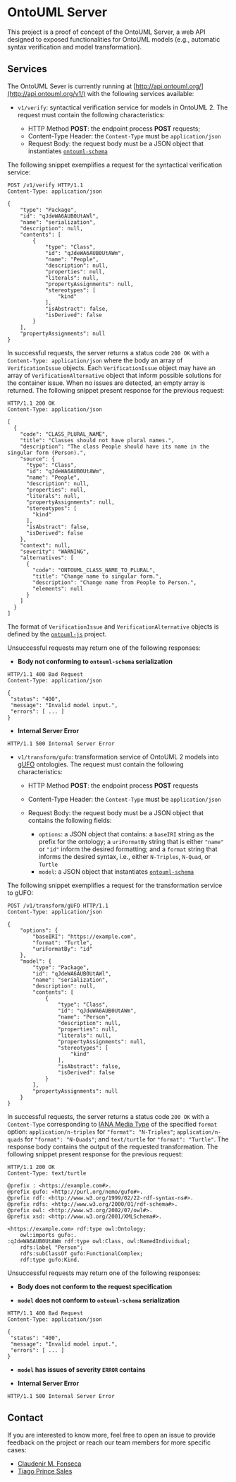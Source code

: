 # OntoUML Server

This project is a proof of concept of the OntoUML Server, a web API designed to exposed functionalities for OntoUML models (e.g., automatic syntax verification and model transformation).

## Services

The OntoUML Sever is currently running at [http://api.ontouml.org/](http://api.ontouml.org/v1/) with the following services available:

- `v1/verify`: syntactical verification service for models in OntoUML 2. The request must contain the following characteristics:

  - HTTP Method **POST**: the endpoint process **POST** requests;
  - Content-Type Header: the `Content-Type` must be `application/json`
  - Request Body: the request body must be a JSON object that instantiates [`ontouml-schema`](https://github.com/OntoUML/ontouml-schema)

The following snippet exemplifies a request for the syntactical verification service:

```HTTP
POST /v1/verify HTTP/1.1
Content-Type: application/json

{
    "type": "Package",
    "id": "qJdeWA6AUB0UtAWl",
    "name": "serialization",
    "description": null,
    "contents": [
        {
            "type": "Class",
            "id": "qJdeWA6AUB0UtAWm",
            "name": "People",
            "description": null,
            "properties": null,
            "literals": null,
            "propertyAssignments": null,
            "stereotypes": [
                "kind"
            ],
            "isAbstract": false,
            "isDerived": false
        }
    ],
    "propertyAssignments": null
}
```

In successful requests, the server returns a status code `200 OK` with a `Content-Type: application/json` where the body an array of `VerificationIssue` objects.
Each `VerificationIssue` object may have an array of `VerificationAlternative` object that inform possible solutions for the container issue.
When no issues are detected, an empty array is returned.
The following snippet present response for the previous request:

```HTTP
HTTP/1.1 200 OK
Content-Type: application/json

[
  {
    "code": "CLASS_PLURAL_NAME",
    "title": "Classes should not have plural names.",
    "description": "The class People should have its name in the singular form (Person).",
    "source": {
      "type": "Class",
      "id": "qJdeWA6AUB0UtAWm",
      "name": "People",
      "description": null,
      "properties": null,
      "literals": null,
      "propertyAssignments": null,
      "stereotypes": [
        "kind"
      ],
      "isAbstract": false,
      "isDerived": false
    },
    "context": null,
    "severity": "WARNING",
    "alternatives": [
      {
        "code": "ONTOUML_CLASS_NAME_TO_PLURAL",
        "title": "Change name to singular form.",
        "description": "Change name from People to Person.",
        "elements": null
      }
    ]
  }
]
```

The format of `VerificationIssue` and `VerificationAlternative` objects is defined by the [`ontouml-js`](https://github.com/OntoUML/ontouml-schema) project.

Unsuccessful requests may return one of the following responses:

 - **Body not conforming to `ontouml-schema` serialization**

 ```HTTP
HTTP/1.1 400 Bad Request
Content-Type: application/json

{
  "status": "400",
  "message": "Invalid model input.",
  "errors": [ ... ]
}
```

 - **Internal Server Error**

 ```HTTP
HTTP/1.1 500 Internal Server Error
```

- `v1/transform/gufo`: transformation service of OntoUML 2 models into [gUFO](http://purl.org/nemo/doc/gufo) ontologies. The request must contain the following characteristics:

  - HTTP Method **POST**: the endpoint process **POST** requests
  - Content-Type Header: the `Content-Type` must be `application/json`
  - Request Body: the request body must be a JSON object that contains the following fields:

    - `options`: a JSON object that contains: a `baseIRI` string as the prefix for the ontology; a `uriFormatBy` string that is either `"name"` or `"id"` inform the desired formatting; and a `format` string that informs the desired syntax, i.e., either `N-Triples`, `N-Quad`, or `Turtle`
    - `model`: a JSON object that instantiates [`ontouml-schema`](https://github.com/OntoUML/ontouml-schema)

The following snippet exemplifies a request for the transformation service to gUFO:

```HTTP
POST /v1/transform/gUFO HTTP/1.1
Content-Type: application/json

{
    "options": {
        "baseIRI": "https://example.com",
        "format": "Turtle",
        "uriFormatBy": "id"
    },
    "model": {
        "type": "Package",
        "id": "qJdeWA6AUB0UtAWl",
        "name": "serialization",
        "description": null,
        "contents": [
            {
                "type": "Class",
                "id": "qJdeWA6AUB0UtAWm",
                "name": "Person",
                "description": null,
                "properties": null,
                "literals": null,
                "propertyAssignments": null,
                "stereotypes": [
                    "kind"
                ],
                "isAbstract": false,
                "isDerived": false
            }
        ],
        "propertyAssignments": null
    }
}
```

In successful requests, the server returns a status code `200 OK` with a `Content-Type` corresponding to [IANA Media Type](https://www.iana.org/assignments/media-types/media-types.xhtml#text) of the specified `format` option: `application/n-triples` for `"format": "N-Triples"`; `application/n-quads` for `"format": "N-Quads"`; and `text/turtle` for `"format": "Turtle"`.
The response body contains the output of the requested transformation.
The following snippet present response for the previous request:

```HTTP
HTTP/1.1 200 OK
Content-Type: text/turtle

@prefix : <https://example.com#>.
@prefix gufo: <http://purl.org/nemo/gufo#>.
@prefix rdf: <http://www.w3.org/1999/02/22-rdf-syntax-ns#>.
@prefix rdfs: <http://www.w3.org/2000/01/rdf-schema#>.
@prefix owl: <http://www.w3.org/2002/07/owl#>.
@prefix xsd: <http://www.w3.org/2001/XMLSchema#>.

<https://example.com> rdf:type owl:Ontology;
    owl:imports gufo:.
:qJdeWA6AUB0UtAWm rdf:type owl:Class, owl:NamedIndividual;
    rdfs:label "Person";
    rdfs:subClassOf gufo:FunctionalComplex;
    rdf:type gufo:Kind.
```

Unsuccessful requests may return one of the following responses:

 - **Body does not conform to the request specification**



 - **`model` does not conform to `ontouml-schema` serialization**

 ```HTTP
HTTP/1.1 400 Bad Request
Content-Type: application/json

{
  "status": "400",
  "message": "Invalid model input.",
  "errors": [ ... ]
}
```

 - **`model` has issues of severity `ERROR` contains**

 - **Internal Server Error**

 ```HTTP
HTTP/1.1 500 Internal Server Error
```


## Contact

If you are interested to know more, feel free to open an issue to provide feedback on the project or reach our team members for more specific cases:
 * [Claudenir M. Fonseca](https://github.com/claudenirmf)
 * [Tiago Prince Sales](https://github.com/tgoprince)
